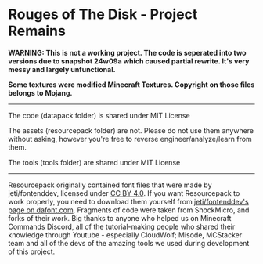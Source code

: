 # Rouges of The Disk - Project Remains
**WARNING: This is not a working project. The code is seperated into two versions due to snapshot 24w09a which caused partial rewrite. It's very messy and largely unfunctional.**

**Some textures were modified Minecraft Textures. Copyright on those files belongs to Mojang.**

***

The code (datapack folder) is shared under MIT License

The assets (resourcepack folder) are not. Please do not use them anywhere without asking, however you're free to reverse engineer/analyze/learn from them.

The tools (tools folder) are shared under MIT License

***

Resourcepack originally contained font files that were made by jeti/fontenddev, licensed under [CC BY 4.0](https://creativecommons.org/licenses/by/4.0/). If you want Resourcepack to work properly, you need to download them yourself from [jeti/fontenddev's page on dafont.com](https://www.dafont.com/jeti.d1589).
Fragments of code were taken from ShockMicro, and forks of their work. 
Big thanks to anyone who helped us on Minecraft Commands Discord, all of the tutorial-making people who shared their knowledge through Youtube - especially CloudWolf; Misode, MCStacker team and all of the devs of the amazing tools we used during development of this project.